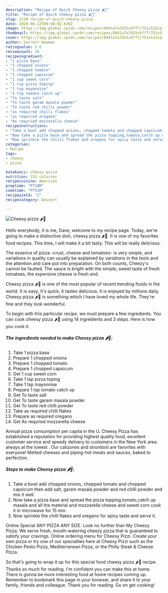 ```yaml
---
description: "Recipe of Quick Cheesy pizza 🌶🍕"
title: "Recipe of Quick Cheesy pizza 🌶🍕"
slug: 2120-recipe-of-quick-cheesy-pizza
date: 2020-06-12T09:50:02.636Z
image: https://img-global.cpcdn.com/recipes/0941a7a7d25cbff7/751x532cq70/cheesy-pizza-🌶🍕-recipe-main-photo.jpg
thumbnail: https://img-global.cpcdn.com/recipes/0941a7a7d25cbff7/751x532cq70/cheesy-pizza-🌶🍕-recipe-main-photo.jpg
cover: https://img-global.cpcdn.com/recipes/0941a7a7d25cbff7/751x532cq70/cheesy-pizza-🌶🍕-recipe-main-photo.jpg
author: Garrett Newman
ratingvalue: 3.6
reviewcount: 10
recipeingredient:
- "1 pizza base"
- "1 chopped onions"
- "1 chopped tomato"
- "1 chopped capsicum"
- "1 cup sweet corn"
- "1 tsp pizza toping"
- "1 tsp mayonnise"
- "1 tsp tomato catch up"
- "To taste salt"
- "To taste garam masala powder"
- "To taste red chilli powder"
- "as required chilli flakes"
- "as required oregano"
- "As requried mozzarella cheese"
recipeinstructions:
- "Take a bowl add chopped onions, chopped tomato and chopped capsicum then add salt, garam masala powder and red chilli powder and mix it well."
- "Now take a pizza base and spread the pizza topping,tomato,catch up masala and all the material and mozzarella cheese and sweet corn cook it in microwave for 15 min."
- "Now sprinkle the chilli flakes and oregano for spicy taste and serve it."
categories:
- Recipe
tags:
- cheesy
- pizza

katakunci: cheesy pizza 
nutrition: 155 calories
recipecuisine: American
preptime: "PT18M"
cooktime: "PT41M"
recipeyield: "2"
recipecategory: Dessert

---
```



![Cheesy pizza 🌶🍕](https://img-global.cpcdn.com/recipes/0941a7a7d25cbff7/751x532cq70/cheesy-pizza-🌶🍕-recipe-main-photo.jpg)

Hello everybody, it is me, Dave, welcome to my recipe page. Today, we're going to make a distinctive dish, cheesy pizza 🌶🍕. It is one of my favorites food recipes. This time, I will make it a bit tasty. This will be really delicious.

The essence of pizza -crust, cheese and tomatoes- is very simple, and variations in quality can usually be explained by variations in the tools and the attention and care put into preparation. On both counts, Cheezy&#39;s cannot be faulted. The sauce is bright with the simple, sweet taste of fresh tomatoes, the expensive cheese is fresh and.

Cheesy pizza 🌶🍕 is one of the most popular of recent trending foods in the world. It is easy, it's quick, it tastes delicious. It is enjoyed by millions daily. Cheesy pizza 🌶🍕 is something which I have loved my whole life. They're fine and they look wonderful.


To begin with this particular recipe, we must prepare a few ingredients. You can cook cheesy pizza 🌶🍕 using 14 ingredients and 3 steps. Here is how you cook it.

<!--inarticleads1-->

##### The ingredients needed to make Cheesy pizza 🌶🍕:

1. Take 1 pizza base
1. Prepare 1 chopped onions
1. Prepare 1 chopped tomato
1. Prepare 1 chopped capsicum
1. Get 1 cup sweet corn
1. Take 1 tsp pizza toping
1. Take 1 tsp mayonnise
1. Prepare 1 tsp tomato catch up
1. Get To taste salt
1. Get To taste garam masala powder
1. Get To taste red chilli powder
1. Take as required chilli flakes
1. Prepare as required oregano
1. Get As requried mozzarella cheese


Annual pizza consumption per capita in the U. Cheesy Pizza has established a reputation for providing highest quality food, excellent customer service and speedy delivery to customers in the New York area. always at the lowest . Our calizones and stromboli are favorites with everyone! Melted cheeses and piping-hot meats and sauces, baked to perfection. 

<!--inarticleads2-->

##### Steps to make Cheesy pizza 🌶🍕:

1. Take a bowl add chopped onions, chopped tomato and chopped capsicum then add salt, garam masala powder and red chilli powder and mix it well.
1. Now take a pizza base and spread the pizza topping,tomato,catch up masala and all the material and mozzarella cheese and sweet corn cook it in microwave for 15 min.
1. Now sprinkle the chilli flakes and oregano for spicy taste and serve it.


Online Special ANY PIZZA ANY SIZE. Look no further than My Cheezy Pizza. We serve fresh, mouth-watering cheezy pizza that is guaranteed to satisfy your cravings. Online ordering menu for Cheesy Pizzi. Create your own pizza or try one of our specialties here at Cheesy Pizzi such as the Chicken Pesto Pizza, Mediterranean Pizza, or the Philly Steak &amp; Cheese Pizza. 

So that's going to wrap it up for this special food cheesy pizza 🌶🍕 recipe. Thanks so much for reading. I'm confident you can make this at home. There is gonna be more interesting food at home recipes coming up. Remember to bookmark this page in your browser, and share it to your family, friends and colleague. Thank you for reading. Go on get cooking!
